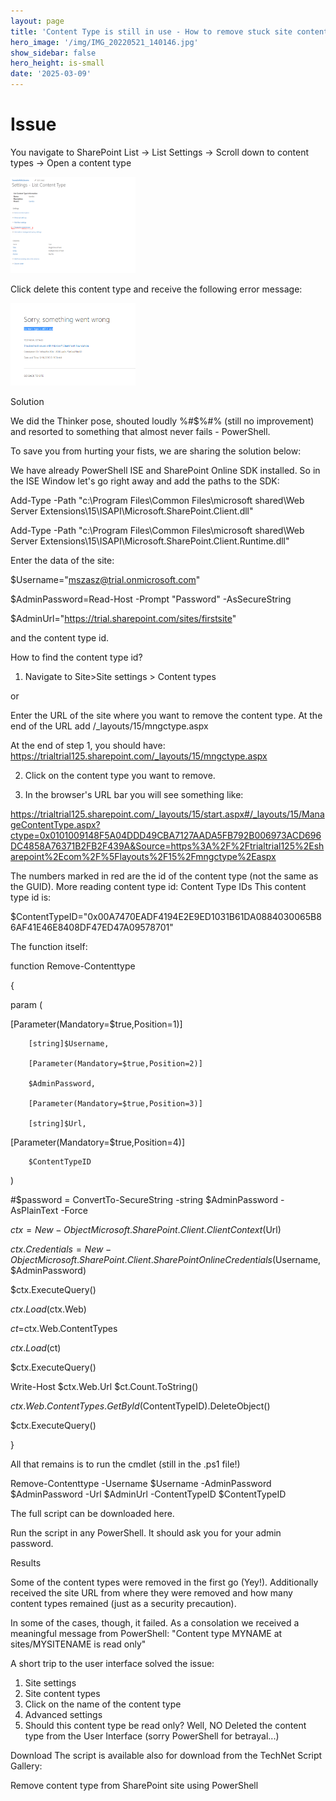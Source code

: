 ```yaml
---
layout: page
title: 'Content Type is still in use - How to remove stuck site content type'
hero_image: '/img/IMG_20220521_140146.jpg'
show_sidebar: false
hero_height: is-small
date: '2025-03-09'
---
```



# Issue 


You navigate to SharePoint List -> List Settings -> Scroll down to content types -> Open a content type

<img src="/articles/img/ctremove0.png" width="200">


Click delete this content type and receive the following error message:

<img src="/articles/img/ctremove.png" width="200">


Solution

We did the Thinker pose, shouted loudly %#$%#% (still no improvement) and resorted to something that almost never fails - PowerShell.

To save you from hurting your fists, we are sharing the solution below:

We have already PowerShell ISE and SharePoint Online SDK installed. So in the ISE Window let's go right away and add the paths to the SDK:

Add-Type -Path "c:\Program Files\Common Files\microsoft shared\Web Server Extensions\15\ISAPI\Microsoft.SharePoint.Client.dll"
 
Add-Type -Path "c:\Program Files\Common Files\microsoft shared\Web Server Extensions\15\ISAPI\Microsoft.SharePoint.Client.Runtime.dll"

Enter the data of the site:

$Username="mszasz@trial.onmicrosoft.com"
 
$AdminPassword=Read-Host -Prompt "Password" -AsSecureString
 
$AdminUrl="https://trial.sharepoint.com/sites/firstsite"

and the content type id.

How to find the content type id?
1. Navigate to Site>Site settings > Content types

or

Enter the URL of the site where you want to remove the content type. At the end of the URL add /_layouts/15/mngctype.aspx 

At the end of step 1, you should have: https://trialtrial125.sharepoint.com/_layouts/15/mngctype.aspx

2. Click on the content type you want to remove.


3. In the browser's URL bar you will see something like:

https://trialtrial125.sharepoint.com/_layouts/15/start.aspx#/_layouts/15/ManageContentType.aspx?ctype=0x0101009148F5A04DDD49CBA7127AADA5FB792B006973ACD696DC4858A76371B2FB2F439A&Source=https%3A%2F%2Ftrialtrial125%2Esharepoint%2Ecom%2F%5Flayouts%2F15%2Fmngctype%2Easpx

The numbers marked in red are the id of the content type (not the same as the GUID). More reading content type id: Content Type IDs
This content type id is:

$ContentTypeID="0x00A7470EADF4194E2E9ED1031B61DA0884030065B86AF41E46E8408DF47ED47A09578701"

The function itself:


function Remove-Contenttype
 
{
 
param (
 
  [Parameter(Mandatory=$true,Position=1)]
 
        [string]$Username,
 
        [Parameter(Mandatory=$true,Position=2)]
 
        $AdminPassword,
 
        [Parameter(Mandatory=$true,Position=3)]
 
        [string]$Url,
 
[Parameter(Mandatory=$true,Position=4)]
 
        $ContentTypeID
 
  
 
)
 
#$password = ConvertTo-SecureString -string $AdminPassword -AsPlainText -Force
 
  $ctx=New-Object Microsoft.SharePoint.Client.ClientContext($Url)
 
  $ctx.Credentials = New-Object Microsoft.SharePoint.Client.SharePointOnlineCredentials($Username, $AdminPassword)
 
  $ctx.ExecuteQuery()
 
  
 
 $ctx.Load($ctx.Web)
 
  $ct=$ctx.Web.ContentTypes
 
$ctx.Load($ct)
 
$ctx.ExecuteQuery()
 
Write-Host $ctx.Web.Url $ct.Count.ToString()
 
$ctx.Web.ContentTypes.GetById($ContentTypeID).DeleteObject()
 
$ctx.ExecuteQuery()

}

All that remains is to run the cmdlet (still in the .ps1 file!)

Remove-Contenttype -Username $Username -AdminPassword $AdminPassword -Url $AdminUrl -ContentTypeID $ContentTypeID

The full script can be downloaded here.

Run the script in any PowerShell. It should ask you for your admin password.

Results

 

Some of the content types were removed in the first go (Yey!). Additionally received the site URL from where they were removed and how many content types remained (just as a security precaution).

In some of the cases, though, it failed. As a consolation we received a meaningful message from PowerShell:
"Content type MYNAME at sites/MYSITENAME is read only"

A short trip to the user interface solved the issue:

1. Site settings
2. Site content types
3. Click on the name of the content type
4. Advanced settings
5. Should this content type be read only? Well, NO
Deleted the content type from the User Interface (sorry PowerShell for betrayal...)
 





Download
The script is available also for download from the TechNet Script Gallery:

Remove content type from SharePoint site using PowerShell
